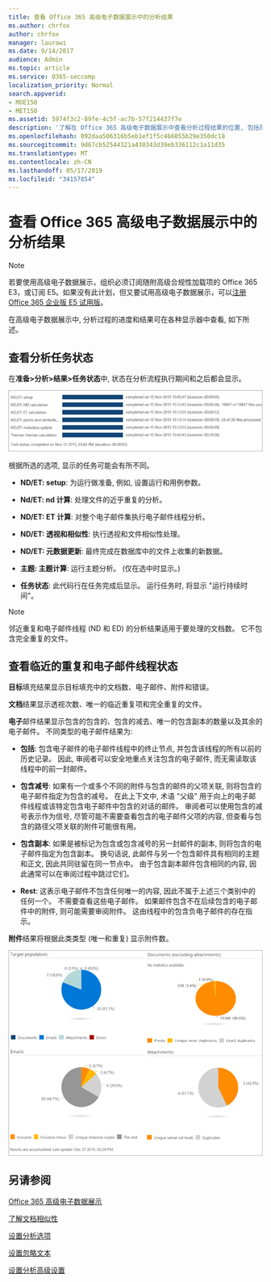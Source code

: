 ```yaml
---
title: 查看 Office 365 高级电子数据展示中的分析结果
ms.author: chrfox
author: chrfox
manager: laurawi
ms.date: 9/14/2017
audience: Admin
ms.topic: article
ms.service: O365-seccomp
localization_priority: Normal
search.appverid:
- MOE150
- MET150
ms.assetid: 5974f3c2-89fe-4c5f-ac7b-57f214437f7e
description: '了解在 Office 365 高级电子数据展示中查看分析过程结果的位置, 包括所显示的任务选项的定义。  '
ms.openlocfilehash: 092daa506316b5eb1ef1f5c466055b29e350dc18
ms.sourcegitcommit: 9d67cb52544321a430343d39eb336112c1a11d35
ms.translationtype: MT
ms.contentlocale: zh-CN
ms.lasthandoff: 05/17/2019
ms.locfileid: "34157854"
---
```

# <a name="view-analyze-results-in-office-365-advanced-ediscovery"></a>查看 Office 365 高级电子数据展示中的分析结果

> [!NOTE]
> 若要使用高级电子数据展示，组织必须订阅随附高级合规性加载项的 Office 365 E3，或订阅 E5。如果没有此计划，但又要试用高级电子数据展示，可以[注册 Office 365 企业版 E5 试用版](https://go.microsoft.com/fwlink/p/?LinkID=698279)。 
  
在高级电子数据展示中, 分析过程的进度和结果可在各种显示器中查看, 如下所述。
  
## <a name="view-analyze-task-status"></a>查看分析任务状态

在**准备\>分析\>结果\>任务状态**中, 状态在分析流程执行期间和之后都会显示。 
  
![分析任务状态](media/d0372978-ce08-4f4e-a1fc-aa918ae44364.png)
  
根据所选的选项, 显示的任务可能会有所不同。 
  
- **ND/ET: setup**: 为运行做准备, 例如, 设置运行和用例参数。
    
- **Nd/ET: nd 计算**: 处理文件的近乎重复的分析。
    
- **ND/ET: ET 计算**: 对整个电子邮件集执行电子邮件线程分析。
    
- **ND/ET: 透视和相似性**: 执行透视和文件相似性处理。
    
- **ND/ET: 元数据更新**: 最终完成在数据库中的文件上收集的新数据。
    
- **主题: 主题计算**: 运行主题分析。 (仅在选中时显示。)
    
- **任务状态**: 此代码行在任务完成后显示。 运行任务时, 将显示 "运行持续时间"。
    
> [!NOTE]
> 邻近重复和电子邮件线程 (ND 和 ED) 的分析结果适用于要处理的文档数。 它不包含完全重复的文件。 
  
## <a name="view-near-duplicates-and-email-threads-status"></a>查看临近的重复和电子邮件线程状态

**目标**填充结果显示目标填充中的文档数、电子邮件、附件和错误。 
  
**文档**结果显示透视次数、唯一的临近重复项和完全重复的文件。 
  
**电子**邮件结果显示包含的包含的、包含的减去、唯一的包含副本的数量以及其余的电子邮件。 不同类型的电子邮件结果为: 
  
- **包括**: 包含电子邮件的电子邮件线程中的终止节点, 并包含该线程的所有以前的历史记录。 因此, 审阅者可以安全地重点关注包含的电子邮件, 而无需读取该线程中的前一封邮件。 
    
- **包含减号**: 如果有一个或多个不同的附件与包含的邮件的父项关联, 则将包含的电子邮件指定为包含的减号。 在此上下文中, 术语 "父级" 用于向上的电子邮件线程或该特定包含电子邮件中包含的对话的邮件。 审阅者可以使用包含的减号表示作为信号, 尽管可能不需要查看包含的电子邮件父项的内容, 但查看与包含的路径父项关联的附件可能很有用。 
    
- **包含副本**: 如果是被标记为包含或包含减号的另一封邮件的副本, 则将包含的电子邮件指定为包含副本。 换句话说, 此邮件与另一个包含邮件具有相同的主题和正文, 因此共同驻留在同一节点中。 由于包含副本邮件包含相同的内容, 因此通常可以在审阅过程中跳过它们。 
    
- **Rest**: 这表示电子邮件不包含任何唯一的内容, 因此不属于上述三个类别中的任何一个。 不需要查看这些电子邮件。 如果邮件包含不在后续包含的电子邮件中的附件, 则可能需要审阅附件。 这由线程中的包含负电子邮件的存在指示。
    
**附件**结果将根据此类类型 (唯一和重复) 显示附件数。 
  
![近似重复和电子邮件线程](media/54491303-0ee3-4739-b42e-d1ee486842fd.png)
  
## <a name="see-also"></a>另请参阅

[Office 365 高级电子数据展示](office-365-advanced-ediscovery.md)
  
[了解文档相似性](understand-document-similarity-in-advanced-ediscovery.md)
  
[设置分析选项](set-analyze-options-in-advanced-ediscovery.md)
  
[设置忽略文本](set-ignore-text-in-advanced-ediscovery.md)
  
[设置分析高级设置](view-analyze-results-in-advanced-ediscovery.md)

